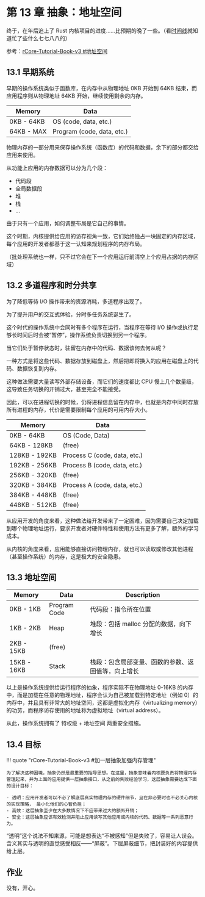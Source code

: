 # 第 13 章 抽象：地址空间

终于，在年后追上了 Rust 内核项目的进度……比预期的晚了一些。（看[时间线](../../../changelog.md#2024)就知道忙了些什么七七八八的）

参考：[rCore-Tutorial-Book-v3 #地址空间](https://rcore-os.cn/rCore-Tutorial-Book-v3/chapter4/2address-space.html#id1)

## 13.1 早期系统

早期的操作系统类似于函数库，在内存中从物理地址 0KB 开始到 64KB 结束，而应用程序则从物理地址 64KB 开始，继续使用剩余的内存。

| Memory     | Data                       |
| ---------- | -------------------------- |
| 0KB - 64KB | OS (code, data, etc.)      |
| 64KB - MAX | Program (code, data, etc.) |

物理内存的一部分用来保存操作系统（函数库）的代码和数据，余下的部分都交给应用来使用。

从功能上应用的内存数据可以分为几个段：

- 代码段
- 全局数据段
- 堆
- 栈
- ...

由于只有一个应用，如何调整布局是它自己的事情。

这个时期，内核提供给应用的访存视角一致，它们始终独占一块固定的内存区域，每个应用的开发者都基于这一认知来规划程序的内存布局。

（批处理系统也一样，只不过它会在下一个应用运行前清空上个应用占据的内存区域）

## 13.2 多道程序和时分共享

为了降低等待 I/O 操作带来的资源消耗，多道程序出现了。

为了提升用户的交互式体验，分时多任务系统诞生了。

这个时代的操作系统中会同时有多个程序在运行，当程序在等待 I/O 操作或执行足够长时间后时会被“暂停”，操作系统负责切换到另一个程序。

当它们处于暂停状态时，驻留在内存中的代码、数据该何去何从呢？

一种方式是将这些代码、数据存放到磁盘上，然后把即将换入的应用在磁盘上的代码、数据恢复到内存。

这种做法需要大量读写外部存储设备，而它们的速度都比 CPU 慢上几个数量级，这导致任务切换的开销过大，甚至完全不能接受。

因此，可以在进程切换的时候，仍将进程信息留在内存中，也就是内存中同时存放所有进程的内存，代价是需要限制每个应用的可用内存大小。

| Memory        | Data                         |
| ------------- | ---------------------------- |
| 0KB - 64KB    | OS (Code, Data)              |
| 64KB - 128KB  | (free)                       |
| 128KB - 192KB | Process C (code, data, etc.) |
| 192KB - 256KB | Process B (code, data, etc.) |
| 256KB - 320KB | (free)                       |
| 320KB - 384KB | Process A (code, data, etc.) |
| 384KB - 448KB | (free)                       |
| 448KB - 512KB | (free)                       |

从应用开发的角度来看，这种做法给开发带来了一定困难，因为需要自己决定加载到哪个物理地址运行，要求开发者对硬件特性和使用方法有更多了解，额外的学习成本。

从内核的角度来看，应用能够直接访问物理内存，就也可以读取或修改其他进程（甚至操作系统）的内存，这是极大的安全隐患。

## 13.3 地址空间

| Memory      | Data         | Description                                        |
| ----------- | ------------ | -------------------------------------------------- |
| 0KB - 1KB   | Program Code | 代码段：指令所在位置                               |
| 1KB - 2KB   | Heap         | 堆段：包括 malloc 分配的数据，向下增长             |
| 2KB - 15KB  | (free)       |                                                    |
| 15KB - 16KB | Stack        | 栈段：包含局部变量、函数的参数、返回值等，向上增长 |

以上是操作系统提供给运行程序的抽象，程序实际不在物理地址 0-16KB 的内存中，而是加载在任意的物理地址，程序会认为自己被加载到特定地址（例如 0）的内存中，并且具有非常大的地址空间，这都是虚拟化内存（virtualizing memory）的功劳，而程序访存使用的地址称为虚拟地址（virtual address）。

从此，操作系统拥有了 特权级 + 地址空间 两重安全措施。

## 13.4 目标

!!! quote "rCore-Tutorial-Book-v3 #加一层抽象加强内存管理"

    为了解决这种困境，抽象仍然是最重要的指导思想。在这里，抽象意味着内核要负责将物理内存管理起来，并为上面的应用提供一层抽象接口，从之前的失败经验学习，这层抽象需要达成下面的设计目标：

    - 透明：应用开发者可以不必了解底层真实物理内存的硬件细节，且在非必要时也不必关心内核的实现策略， 最小化他们的心智负担；
    - 高效：这层抽象至少在大多数情况下不应带来过大的额外开销；
    - 安全：这层抽象应该有效检测并阻止应用读写其他应用或内核的代码、数据等一系列恶意行为。

“透明”这个说法不知来源，可能是想表达“不被感知”但是失败了，容易让人误会。含义其实与透明的直觉感受相反——“屏蔽”。下层屏蔽细节，把封装好的内容提供给上层。

## 作业

没有，开心。
